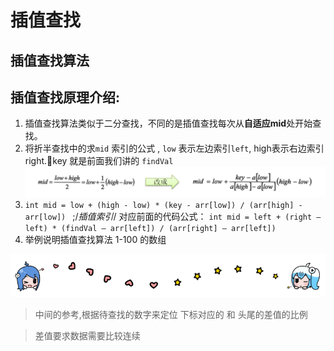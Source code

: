 
# 插值查找
## 插值查找算法

## 插值查找原理介绍:
	
1. 插值查找算法类似于二分查找，不同的是插值查找每次从**自适应mid**处开始查找。
1. 将折半查找中的求`mid` 索引的公式 , `low` 表示左边索引`left`, high表示右边索引right.key 就是前面我们讲的  `findVal`
    ![img](../img/QQ截图20210223151001.png)
1. `int mid = low + (high - low) * (key - arr[low]) / (arr[high] - arr[low]) ` ;/*插值索引*/
对应前面的代码公式：
`int mid = left + (right – left) * (findVal – arr[left]) / (arr[right] – arr[left])`
1. 举例说明插值查找算法 1-100 的数组


![哔哩哔哩动画](../img/bilibili_line.png)



> 中间的参考,根据待查找的数字来定位 下标对应的 和 头尾的差值的比例
>

> 差值要求数据需要比较连续
>
>



